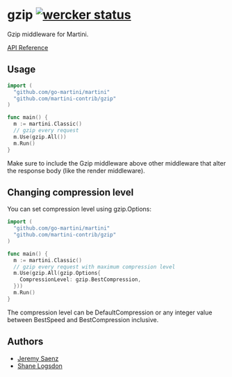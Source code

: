 # gzip [![wercker status](https://app.wercker.com/status/186d65e4d8160cf274ffc5835e6d9795 "wercker status")](https://app.wercker.com/project/bykey/186d65e4d8160cf274ffc5835e6d9795)
Gzip middleware for Martini.

[API Reference](http://godoc.org/github.com/martini-contrib/gzip)

## Usage

~~~ go
import (
  "github.com/go-martini/martini"
  "github.com/martini-contrib/gzip"
)

func main() {
  m := martini.Classic()
  // gzip every request
  m.Use(gzip.All())
  m.Run()
}

~~~

Make sure to include the Gzip middleware above other middleware that alter the response body (like the render middleware).

## Changing compression level

You can set compression level using gzip.Options:

~~~ go
import (
  "github.com/go-martini/martini"
  "github.com/martini-contrib/gzip"
)

func main() {
  m := martini.Classic()
  // gzip every request with maximum compression level
  m.Use(gzip.All(gzip.Options{
    CompressionLevel: gzip.BestCompression,
  }))
  m.Run()
}
~~~

The compression level can be DefaultCompression or any integer value between BestSpeed and BestCompression inclusive.

## Authors
* [Jeremy Saenz](http://github.com/codegangsta)
* [Shane Logsdon](http://github.com/slogsdon)
